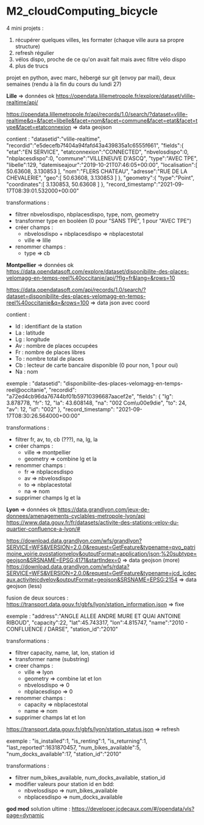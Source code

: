 # M2_cloudComputing_bicycle


4 mini projets : 
1. récupérer quelques villes, les formater (chaque ville aura sa propre structure)
2. refresh régulier
3. vélos dispo, proche de ce qu'on avait fait mais avec filtre vélo dispo
4. plus de trucs

projet en python, avec marc, hébergé sur git (envoy par mail), deux semaines (rendu à la fin du cours du lundi 27)


**Lille** => données ok
https://opendata.lillemetropole.fr/explore/dataset/vlille-realtime/api/

https://opendata.lillemetropole.fr/api/records/1.0/search/?dataset=vlille-realtime&q=&facet=libelle&facet=nom&facet=commune&facet=etat&facet=type&facet=etatconnexion => data geojson

contient :
"datasetid":"vlille-realtime",
"recordid":"e5decefb7f404a94fafd43a439835a1c6555f661",
"fields":{
    "etat":"EN SERVICE",
    "etatconnexion":"CONNECTED",
    "nbvelosdispo":0,
    "nbplacesdispo":0,
    "commune":"VILLENEUVE D'ASCQ",
    "type":"AVEC TPE",
    "libelle":129,
    "datemiseajour":"2019-10-21T07:46:05+00:00",
    "localisation":[
        50.63608,
        3.130853
    ],
    "nom":"FLERS CHATEAU",
    "adresse":"RUE DE LA CHEVALERIE",
    "geo":[
        50.63608,
        3.130853
    ]
},
"geometry":{
    "type":"Point",
    "coordinates":[
        3.130853,
        50.63608
    ]
},
"record_timestamp":"2021-09-17T08:39:01.532000+00:00"

transformations :
- filtrer nbvelosdispo, nbplacesdispo, type, nom, geometry
- transformer type en booléen (0 pour "SANS TPE", 1 pour "AVEC TPE")
- créer champs : 
    - nbvelosdispo + nbplacesdispo => nbplacestotal
    - ville => lille
- renommer champs : 
    - type => cb


**Montpellier** => données ok
https://data.opendatasoft.com/explore/dataset/disponibilite-des-places-velomagg-en-temps-reel%40occitanie/api/?flg=fr&lang=&rows=10

https://data.opendatasoft.com/api/records/1.0/search/?dataset=disponibilite-des-places-velomagg-en-temps-reel%40occitanie&q=&rows=100 => data json avec coord

contient :
- Id : identifiant de la station
- La : latitude
- Lg : longitude
- Av : nombre de places occupées
- Fr : nombre de places libres
- To : nombre total de places
- Cb : lecteur de carte bancaire disponible (0 pour non, 1 pour oui)
- Na : nom

exemple :
"datasetid": "disponibilite-des-places-velomagg-en-temps-reel@occitanie",
"recordid": "a72ed4cb96da76744bf01b59710396687aacef2e", 
"fields": {
    "lg": 3.878778, 
    "fr": 12, 
    "la": 43.608148, 
    "na": "002 Com\u00e9die", 
    "to": 24, 
    "av": 12, 
    "id": "002"
}, 
"record_timestamp": "2021-09-17T08:30:26.564000+00:00"

transformations :
- filtrer fr, av, to, cb (???), na, lg, la
- créer champs :
    - ville => montpellier
    - geometry => combine lg et la
- renommer champs : 
    - fr => nbplacesdispo
    - av => nbvelosdispo
    - to => nbplacestotal
    - na => nom
- supprimer champs lg et la


**Lyon** => données ok
https://data.grandlyon.com/jeux-de-donnees/amenagements-cyclables-metropole-lyon/api
https://www.data.gouv.fr/fr/datasets/activite-des-stations-velov-du-quartier-confluence-a-lyon/#

https://download.data.grandlyon.com/wfs/grandlyon?SERVICE=WFS&VERSION=2.0.0&request=GetFeature&typename=pvo_patrimoine_voirie.pvostationvelov&outputFormat=application/json;%20subtype=geojson&SRSNAME=EPSG:4171&startIndex=0 => data geojson (more)
https://download.data.grandlyon.com/wfs/rdata?SERVICE=WFS&VERSION=2.0.0&request=GetFeature&typename=jcd_jcdecaux.activitejcdvelov&outputFormat=geojson&SRSNAME=EPSG:2154 => data geojson (less)


fusion de deux sources : 
https://transport.data.gouv.fr/gbfs/lyon/station_information.json => fixe

exemple :
"address":"ANGLE ALLEE ANDRE MURE ET QUAI ANTOINE RIBOUD",
"capacity":22,
"lat":45.743317,
"lon":4.815747,
"name":"2010 - CONFLUENCE / DARSE",
"station_id":"2010"

transformations :
- filtrer capacity, name, lat, lon, station id
- transformer name (substring)
- creer champs :
    - ville => lyon
    - geometry => combine lat et lon
    - nbvelosdispo => 0
    - nbplacesdispo => 0
- renommer champs :
    - capacity => nbplacestotal
    - name => nom
- supprimer champs lat et lon


https://transport.data.gouv.fr/gbfs/lyon/station_status.json => refresh

exemple :
"is_installed":1,
"is_renting":1,
"is_returning":1,
"last_reported":1631870457,
"num_bikes_available":5,
"num_docks_available":17,
"station_id":"2010"

transformations :
- filtrer num_bikes_available, num_docks_available, station_id
- modifier valeurs pour station id en bdd:
    - nbvelosdispo => num_bikes_available
    - nbplacesdispo => num_docks_available


**god mod**
solution ultime : https://developer.jcdecaux.com/#/opendata/vls?page=dynamic
